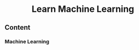 <h1 id="HackerRankSolutions" align="center" >Learn Machine Learning</h1>

<h2>Content</h2>

<h3 href="/Machine Learning/1. Mathematics for Machine Learning/1. Linear Algebra/">Machine Learning</h3>
